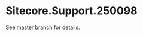 # Sitecore.Support.250098

See [master branch](https://github.com/sitecoresupport/Sitecore.Support.250098) for details.